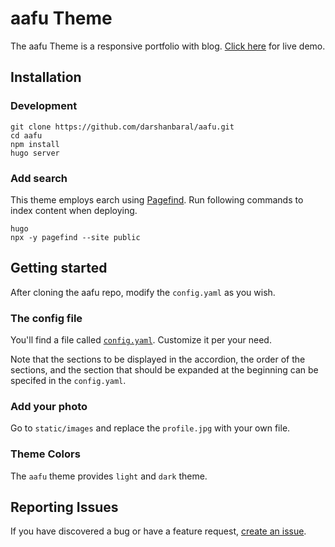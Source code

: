 # aafu Theme

The aafu Theme is a responsive portfolio with blog. [Click here](https://aafu.pages.dev/) for live demo.

## Installation

### Development

```shell
git clone https://github.com/darshanbaral/aafu.git
cd aafu
npm install
hugo server
```

### Add search

This theme employs earch using [Pagefind](https://pagefind.app/). Run following commands to index content when deploying.

```shell
hugo
npx -y pagefind --site public
```

## Getting started

After cloning the aafu repo, modify the `config.yaml` as you wish.

### The config file

You'll find a file called [`config.yaml`](//github.com/darshanbaral/aafu/blob/master/config.yaml). Customize it per your need.

Note that the sections to be displayed in the accordion, the order of the sections, and the section that should be expanded at the beginning can be specifed in the `config.yaml`.

### Add your photo

Go to `static/images` and replace the `profile.jpg` with your own file.

### Theme Colors

The `aafu` theme provides `light` and `dark` theme.

## Reporting Issues

If you have discovered a bug or have a feature request, [create an issue](https://github.com/darshanbaral/aafu/issues/new).
